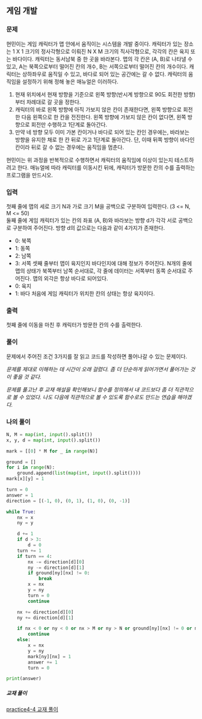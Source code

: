 ## 게임 개발

### 문제
현민이는 게임 캐릭터가 맵 안에서 움직이는 시스템을 개발 중이다. 캐릭터가 있는 장소는 1 X 1 크기의 정사각형으로 이뤄진 N X M 크기의 직사각형으로, 각각의 칸은 육지 또는 바다이다. 캐릭터는 동서남북 중 한 곳을 바라본다.
맵의 각 칸은 (A, B)로 나타낼 수 있고, A는 북쪽으로부터 떨어진 칸의 개수, B는 서쪽으로부터 떨어진 칸의 개수이다. 캐릭터는 상하좌우로 움직일 수 있고, 바다로 되어 있는 공간에는 갈 수 없다. 캐릭터의 움직임을 설정하기 위해 정해 놓은 매뉴얼은 이러하다.
1. 현재 위치에서 현재 방향을 기준으로 왼쪽 방향(반시계 방향으로 90도 회전한 방향)부터 차례대로 갈 곳을 정한다.
2. 캐릭터의 바로 왼쪽 방향에 아직 가보지 않은 칸이 존재한다면, 왼쪽 방향으로 회전한 다음 왼쪽으로 한 칸을 전진한다. 왼쪽 방향에 가보지 않은 칸이 없다면, 왼쪽 방향으로 회전만 수행하고 1단계로 돌아간다.
3. 만약 네 방향 모두 이미 가본 칸이거나 바다로 되어 있는 칸인 경우에는, 바라보는 방향을 유지한 채로 한 칸 뒤로 가고 1단계로 돌아간다. 단, 이때 뒤쪽 방향이 바다인 칸이라 뒤로 갈 수 없는 경우에는 움직임을 멈춘다.

현민이는 위 과정을 반복적으로 수행하면서 캐릭터의 움직임에 이상이 있는지 테스트하려고 한다. 매뉴얼에 따라 캐릭터를 이동시킨 뒤에, 캐릭터가 방문한 칸의 수를 출력하는 프로그램을 만드시오.

### 입력
첫째 줄에 맵의 세로 크기 N과 가로 크기 M을 공백으로 구분하여 입력한다. (3 <= N, M <= 50)  
둘째 줄에 게임 캐릭터가 있는 칸의 좌표 (A, B)와 바라보는 방향 d가 각각 서로 공백으로 구분하여 주어진다. 방향 d의 값으로는 다음과 같이 4가지가 존재한다.
- 0: 북쪽
- 1: 동쪽
- 2: 남쪽
- 3: 서쪽
셋째 줄부터 맵이 육지인지 바다인지에 대해 정보가 주어진다. N개의 줄에 맵의 상태가 북쪽부터 남쪽 순서대로, 각 줄에 데이터는 서쪽부터 동쪽 순서대로 주어진다. 맵의 외각은 항상 바다로 되어있다.
- 0: 육지
- 1: 바다
처음에 게임 캐릭터가 위치한 칸의 상태는 항상 육지이다.

### 출력
첫째 줄에 이동을 마친 후 캐릭터가 방문한 칸의 수를 출력한다.

### 풀이
문제에서 주어진 조건 3가지를 잘 읽고 코드를 작성하면 풀어나갈 수 있는 문제이다.

*문제를 제대로 이해하는 데 시간이 오래 걸렸다. 좀 더 단순하게 읽어가면서 풀어가는 것이 좋을 것 같다.*

*문제를 풀고난 후 교재 해설을 확인해보니 함수를 정의해서 내 코드보다 좀 더 직관적으로 볼 수 있었다. 나도 다음에 직관적으로 볼 수 있도록 함수로도 만드는 연습을 해야겠다.*
### 나의 풀이
```python
N, M = map(int, input().split())
x, y, d = map(int, input().split())

mark = [[0] * M for _ in range(N)]

ground = []
for i in range(N):
    ground.append(list(map(int, input().split())))
mark[x][y] = 1

turn = 0
answer = 1
direction = [(-1, 0), (0, 1), (1, 0), (0, -1)]

while True:
    nx = x
    ny = y

    d += 1
    if d > 3:
        d = 0
    turn += 1
    if turn == 4:
        nx -= direction[d][0]
        ny -= direction[d][1]
        if ground[ny][nx] != 0:
            break
        x = nx
        y = ny
        turn = 0
        continue

    nx += direction[d][0]
    ny += direction[d][1]

    if nx < 0 or ny < 0 or nx > M or ny > N or ground[ny][nx] != 0 or mark[ny][nx] != 0:
        continue
    else:
        x = nx
        y = ny
        mark[ny][nx] = 1
        answer += 1
        turn = 0

print(answer)
```

##### 교재 풀이
[practice4-4 교재 풀이](https://github.com/ndb796/python-for-coding-test/blob/master/4/4.py)
